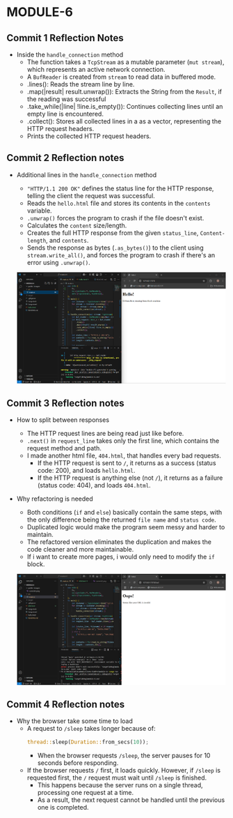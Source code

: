 # MODULE-6

## Commit 1 Reflection Notes

- Inside the `handle_connection` method
    - The function takes a `TcpStream` as a mutable parameter (`mut stream`), which represents an active network connection.
    - A `BufReader` is created from `stream` to read data in buffered mode.
    - .lines(): Reads the stream line by line.
    - .map(|result| result.unwrap()): Extracts the String from the `Result`, if the reading was successful
    - .take_while(|line| !line.is_empty()): Continues collecting lines until an empty line is encountered.
    - .collect(): Stores all collected lines in a as a vector, representing the HTTP request headers.
    - Prints the collected HTTP request headers.

## Commit 2 Reflection notes

- Additional lines in the `handle_connection` method
    - `"HTTP/1.1 200 OK"` defines the status line for the HTTP response, telling the client the request was successful.
    - Reads the `hello.html` file and stores its contents in the `contents` variable.
    - `.unwrap()` forces the program to crash if the file doesn't exist.
    - Calculates the `content` size/length.
    - Creates the full HTTP response from the given `status_line`, `Content-length`, and `contents`.
    - Sends the response as bytes (`.as_bytes()`) to the client using `stream.write_all()`, and forces the program to crash if there's an error using `.unwrap()`.

    ![Commit 2 screen capture](/public/images/commit2.png)

## Commit 3 Reflection notes

- How to split between responses
    - The HTTP request lines are being read just like before.
    - `.next()` in `request_line` takes only the first line, which contains the request method and path.
    - I made another html file, `404.html`, that handles every bad requests.
        - If the HTTP request is sent to `/`, it returns as a success (status code: 200), and loads `hello.html`.
        - If the HTTP request is anything else (not `/`), it returns as a failure (status code: 404), and loads `404.html`.

- Why refactoring is needed
    - Both conditions (`if` and `else`) basically contain the same steps, with the only difference being the returned `file name` and `status code`.
    - Duplicated logic would make the program seem messy and harder to maintain.
    - The refactored version eliminates the duplication and makes the code cleaner and more maintainable.
    - If i want to create more pages, i would only need to modify the `if` block.

    ![Commit 3 screen capture](/public/images/commit3.png)

## Commit 4 Reflection notes

- Why the browser take some time to load
    - A request to `/sleep` takes longer because of:
        ```rust
        thread::sleep(Duration::from_secs(10));
        ```
        - When the browser requests `/sleep`, the server pauses for 10 seconds before responding.
    - If the browser requests `/` first, it loads quickly.
    However, if `/sleep` is requested first, the `/` request must wait until `/sleep` is finished.
        - This happens because the server runs on a single thread, processing one request at a time.
        -  As a result, the next request cannot be handled until the previous one is completed.
